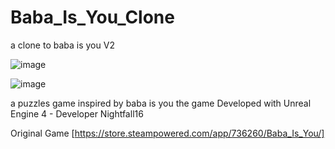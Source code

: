 # Baba_Is_You_Clone
a clone to baba is you  V2

![image](https://github.com/NfuDev/Baba_Is_You_Clone/assets/53126588/89cd4db4-4e9f-47bc-812e-b7a2bd132356)

![image](https://github.com/NfuDev/Baba_Is_You_Clone/assets/53126588/e4f37108-5dca-48b5-b744-52f8d90a6571)

a puzzles game inspired by baba is you the game
Developed with Unreal Engine 4 - Developer Nightfall16

Original Game [https://store.steampowered.com/app/736260/Baba_Is_You/]
